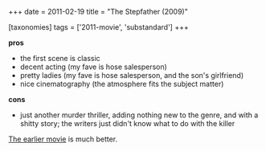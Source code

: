 +++
date = 2011-02-19
title = "The Stepfather (2009)"

[taxonomies]
tags = ['2011-movie', 'substandard']
+++

**pros**

-   the first scene is classic
-   decent acting (my fave is hose salesperson)
-   pretty ladies (my fave is hose salesperson, and the son\'s
    girlfriend)
-   nice cinematography (the atmosphere fits the subject matter)

**cons**

-   just another murder thriller, adding nothing new to the genre, and
    with a shitty story; the writers just didn\'t know what to do with
    the killer

[The earlier movie] is much better.

  [The earlier movie]: http://movies.tshepang.net/the-stepfather-1987
